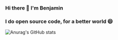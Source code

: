 ### Hi there 👋 I'm Benjamin
### I do open source code, for a better world 😄

![Anurag's GitHub stats](https://github-readme-stats.vercel.app/api?username=baimard&show_icons=true)

<!--
**baimard/baimard** is a ✨ _special_ ✨ repository because its `README.md` (this file) appears on your GitHub profile.

Here are some ideas to get you started:

- 🔭 I’m currently working on ...
- 🌱 I’m currently learning ...
- 👯 I’m looking to collaborate on ...
- 🤔 I’m looking for help with ...
- 💬 Ask me about ...
- 📫 How to reach me: ...
- 😄 Pronouns: ...
- ⚡ Fun fact: ...
-->
